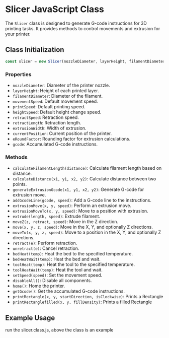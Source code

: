 # Slicer JavaScript Class

The `Slicer` class is designed to generate G-code instructions for 3D printing tasks. It provides methods to control movements and extrusion for your printer.

## Class Initialization

```javascript
const slicer = new Slicer(nozzleDiameter, layerHeight, filamentDiameter, movementSpeed, printSpeed, heightSpeed, retractSpeed, retractLength);
```

### Properties

- `nozzleDiameter`: Diameter of the printer nozzle.
- `layerHeight`: Height of each printed layer.
- `filamentDiameter`: Diameter of the filament.
- `movementSpeed`: Default movement speed.
- `printSpeed`: Default printing speed.
- `heightSpeed`: Default height change speed.
- `retractSpeed`: Retraction speed.
- `retractLength`: Retraction length.
- `extrusionWidth`: Width of extrusion.
- `currentPosition`: Current position of the printer.
- `eRoundFactor`: Rounding factor for extrusion calculations.
- `gcode`: Accumulated G-code instructions.

### Methods

- `calculateFilamentLength(distance)`: Calculate filament length based on distance.
- `calculateDistance(x1, y1, x2, y2)`: Calculate distance between two points.
- `generateExtrusionGcode(x1, y1, x2, y2)`: Generate G-code for extrusion move.
- `addGcodeLine(gcode, speed)`: Add a G-code line to the instructions.
- `extrusionMove(x, y, speed)`: Perform an extrusion move.
- `extrusionMoveTo(x, y, speed)`: Move to a position with extrusion.
- `extrude(length, speed)`: Extrude filament.
- `moveZ(z, retract, speed)`: Move in the Z direction.
- `move(x, y, z, speed)`: Move in the X, Y, and optionally Z directions.
- `moveTo(x, y, z, speed)`: Move to a position in the X, Y, and optionally Z directions.
- `retract(e)`: Perform retraction.
- `unretract(e)`: Cancel retraction.
- `bedHeat(temp)`: Heat the bed to the specified temperature.
- `bedHeatWait(temp)`: Heat the bed and wait.
- `toolHeat(temp)`: Heat the tool to the specified temperature.
- `toolHeatWait(temp)`: Heat the tool and wait.
- `setSpeed(speed)`: Set the movement speed.
- `disableAll()`: Disable all components.
- `home()`: Home the printer.
- `getGcode()`: Get the accumulated G-code instructions.
- `printRectangle(x, y, startDirection, isClockwise)`: Prints a Rectangle
- `printRectanglefilled(x, y, fillDensity)`: Prints a filled Rectangle

## Example Usage

run the slicer.class.js, above the class is an example
